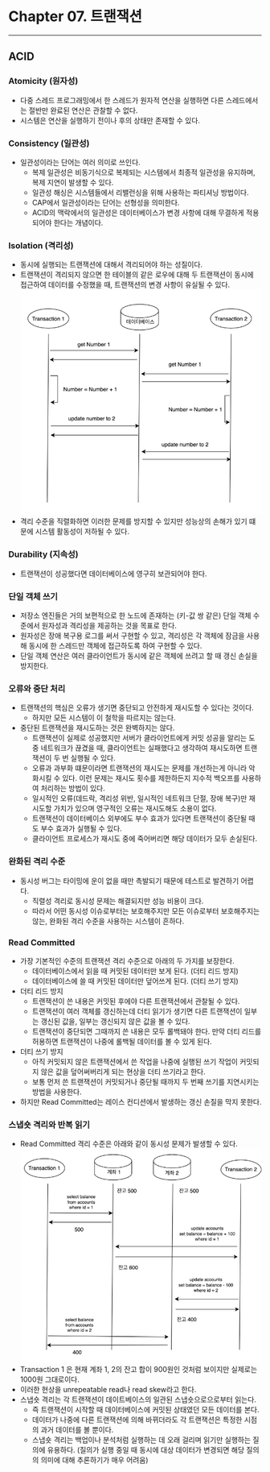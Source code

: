 # Chapter 07. 트랜잭션
- - -

## ACID

### Atomicity (원자성)
* 다중 스레드 프로그래밍에서 한 스레드가 원자적 연산을 실행하면 다른 스레드에서는 절반만 완료된 연산은 관찰할 수 없다.
* 시스템은 연산을 실행하기 전이나 후의 상태만 존재할 수 있다.

### Consistency (일관성)
* 일관성이라는 단어는 여러 의미로 쓰인다.
  * 복제 일관성은 비동기식으로 복제되는 시스템에서 최종적 일관성을 유지하며, 복제 지연이 발생할 수 있다. 
  * 일관성 해싱은 시스템들에서 리밸런싱을 위해 사용하는 파티셔닝 방법이다.
  * CAP에서 일관성이라는 단어는 선형성을 의미한다.
  * ACID의 맥락에서의 일관성은 데이터베이스가 변경 사항에 대해 무결하게 적용되어야 한다는 개념이다.

### Isolation (격리성)
* 동시에 실행되는 트랜잭션에 대해서 격리되어야 하는 성질이다.
* 트랜잭션이 격리되지 않으면 한 테이블의 같은 로우에 대해 두 트랜잭션이 동시에 접근하여 데이터를 수정했을 때, 트랜잭션의 변경 사항이 유실될 수 있다.
![img.png](images/isolate_exam.png)
* 격리 수준을 직렬화하면 이러한 문제를 방지할 수 있지만 성능상의 손해가 있기 떄문에 시스템 활동성이 저하될 수 있다.

### Durability (지속성)
* 트랜잭션이 성공했다면 데이터베이스에 영구히 보관되어야 한다.

### 단일 객체 쓰기
* 저장소 엔진들은 거의 보편적으로 한 노드에 존재하는 (키-값 쌍 같은) 단일 객체 수준에서 원자성과 격리성을 제공하는 것을 목표로 한다.
* 원자성은 장애 복구용 로그를 써서 구현할 수 있고, 격리성은 각 객체에 잠금을 사용해 동시에 한 스레드만 객체에 접근하도록 하여 구현할 수 있다.
* 단일 객체 연산은 여러 클라이언트가 동시에 같은 객체에 쓰려고 할 때 갱신 손실을 방지한다.

### 오류와 중단 처리
* 트랜잭션의 핵심은 오류가 생기면 중단되고 안전하게 재시도할 수 있다는 것이다.
  * 하지만 모든 시스템이 이 철학을 따르지는 않는다.
* 중단된 트랜잭션을 재시도하는 것은 완벽하지는 않다.
  * 트랜잭션이 실제로 성공했지만 서버가 클라이언트에게 커밋 성공을 알리는 도중 네트워크가 끊겼을 때, 클라이언트는 실패했다고 생각하여 재시도하면 트랜잭션이 두 번 실행될 수 있다.
  * 오류과 과부화 떄문이라면 트랜잭션의 재시도는 문제를 개선하는게 아니라 악화시킬 수 있다. 이런 문제는 재시도 횟수를 제한하든지 지수적 백오프를 사용하여 처리하는 방법이 있다.
  * 일시적인 오류(데드락, 격리성 위반, 일시적인 네트워크 단절, 장애 복구)만 재시도할 가치가 있으며 영구적인 오류는 재시도해도 소용이 없다.
  * 트랜잭션이 데이터베이스 외부에도 부수 효과가 있다면 트랜잭션이 중단될 때도 부수 효과가 실행될 수 있다.
  * 클라이언트 프로세스가 재시도 중에 죽어버리면 해당 데이터가 모두 손실된다.

### 완화된 격리 수준
* 동시성 버그는 타이밍에 운이 없을 때만 촉발되기 때문에 테스트로 발견하기 어렵다.
  * 직렬성 격리로 동시성 문제는 해결되지만 성능 비용이 크다.
  * 따라서 어떤 동시성 이슈로부터는 보호해주지만 모든 이슈로부터 보호해주지는 않는, 완화된 격리 수준을 사용하는 시스템이 흔하다.

### Read Committed
* 가장 기본적인 수준의 트랜잭션 격리 수준으로 아래의 두 가지를 보장한다.
  * 데이터베이스에서 읽을 때 커밋된 데이터만 보게 된다. (더티 리드 방지)
  * 데이터베이스에 쓸 때 커밋된 데이터만 덮어쓰게 된다. (더티 쓰기 방지)
* 더티 리드 방지
  * 트랜잭션이 쓴 내용은 커밋된 후에야 다른 트랜잭션에서 관찰될 수 있다.
  * 트랜잭션이 여러 객체를 갱신하는데 더티 읽기가 생기면 다른 트랜잭션이 일부는 갱신된 값을, 일부는 갱신되지 않은 값을 볼 수 있다.
  * 트랜잭션이 중단되면 그때까지 쓴 내용은 모두 롤백돼야 한다. 만약 더티 리드를 허용하면 트랜잭션이 나중에 롤백될 데이터를 볼 수 있게 된다.
* 더티 쓰기 방지
  * 아직 커밋되지 않은 트랜잭션에서 쓴 작업을 나중에 실행된 쓰기 작업이 커밋되지 않은 값을 덮어써버리게 되는 현상을 더티 쓰기라고 한다.
  * 보통 먼저 쓴 트랜잭션이 커밋되거나 중단될 때까지 두 번째 쓰기를 지연시키는 방법을 사용한다.
* 하지만 Read Committed는 레이스 컨디션에서 발생하는 갱신 손질을 막지 못한다.

### 스냅숏 격리와 반복 읽기
* Read Committed 격리 수준은 아래와 같이 동시성 문제가 발생할 수 있다.
![img.png](images/read_committed_issue.png)
* Transaction 1 은 현재 계좌 1, 2의 잔고 합이 900원인 것처럼 보이지만 실제로는 1000원 그대로이다.
* 이러한 현상을 unrepeatable read나 read skew라고 한다.
* 스냅숏 격리는 각 트랜잭션이 데이트베이스의 일관된 스냅숏으로으로부터 읽는다.
  * 즉 트랜잭션이 시작할 때 데이터베이스에 커밋된 상태였던 모든 데이터를 본다.
  * 데이터가 나중에 다른 트랜잭션에 의해 바뀌더라도 각 트랜잭션은 특정한 시점의 과거 데이터를 볼 뿐이다.
  * 스냅숏 격리는 백업이나 분석처럼 실행하는 데 오래 걸리며 읽기만 실행하는 질의에 유용하다. (질의가 실행 중일 때 동시에 대상 데이터가 변경되면 해당 질의의 의미에 대해 추론하기가 매우 어려움)
